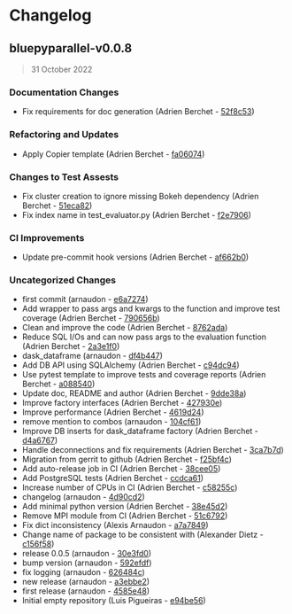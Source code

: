 # Changelog

## bluepyparallel-v0.0.8

> 31 October 2022

### Documentation Changes

- Fix requirements for doc generation (Adrien Berchet - [52f8c53](https://bbpgitlab.epfl.ch/neuromath/bluepyparallel/commit/52f8c534e2779d874a04539135cd3fcb2ee7626f))

### Refactoring and Updates

- Apply Copier template (Adrien Berchet - [fa06074](https://bbpgitlab.epfl.ch/neuromath/bluepyparallel/commit/fa06074e8de5dc80545b7db8d03ea3aa726020c8))

### Changes to Test Assests

- Fix cluster creation to ignore missing Bokeh dependency (Adrien Berchet - [51eca82](https://bbpgitlab.epfl.ch/neuromath/bluepyparallel/commit/51eca823bce5952cc138c05d976250d426831a46))
- Fix index name in test_evaluator.py (Adrien Berchet - [f2e7906](https://bbpgitlab.epfl.ch/neuromath/bluepyparallel/commit/f2e7906c04e6d2bcf1ef758ed52cc387c34fa3e9))

### CI Improvements

- Update pre-commit hook versions (Adrien Berchet - [af662b0](https://bbpgitlab.epfl.ch/neuromath/bluepyparallel/commit/af662b0fb787e99971d6ccf65f813b41dc9ff21d))

### Uncategorized Changes

- first commit (arnaudon - [e6a7274](https://bbpgitlab.epfl.ch/neuromath/bluepyparallel/commit/e6a727467a50fd3c52c3d65a37f6da8287ca7467))
- Add wrapper to pass args and kwargs to the function and improve test coverage (Adrien Berchet - [790656b](https://bbpgitlab.epfl.ch/neuromath/bluepyparallel/commit/790656bac98dcdcaee2697e2f96a767798b4d89b))
- Clean and improve the code (Adrien Berchet - [8762ada](https://bbpgitlab.epfl.ch/neuromath/bluepyparallel/commit/8762ada3597dcdb662a119af87fc5106adba8b4d))
- Reduce SQL I/Os and can now pass args to the evaluation function (Adrien Berchet - [2a3e1f0](https://bbpgitlab.epfl.ch/neuromath/bluepyparallel/commit/2a3e1f0367b93229710114835e505e3cf881f377))
- dask_dataframe (arnaudon - [df4b447](https://bbpgitlab.epfl.ch/neuromath/bluepyparallel/commit/df4b4474ee1c91f5af24cdb9cf6db7f4169a0c7a))
- Add DB API using SQLAlchemy (Adrien Berchet - [c94dc94](https://bbpgitlab.epfl.ch/neuromath/bluepyparallel/commit/c94dc94d16cc8cbc53e058930a9720e834b90836))
- Use pytest template to improve tests and coverage reports (Adrien Berchet - [a088540](https://bbpgitlab.epfl.ch/neuromath/bluepyparallel/commit/a088540c8a48ae2aaff77f630e1e66829a150497))
- Update doc, README and author (Adrien Berchet - [9dde38a](https://bbpgitlab.epfl.ch/neuromath/bluepyparallel/commit/9dde38ab56ef77144ef938ece21b338cc1284511))
- Improve factory interfaces (Adrien Berchet - [427930e](https://bbpgitlab.epfl.ch/neuromath/bluepyparallel/commit/427930ea0a6150a15ad87afccdcabc98d4573405))
- Improve performance (Adrien Berchet - [4619d24](https://bbpgitlab.epfl.ch/neuromath/bluepyparallel/commit/4619d24abc49ee5e628cd5e9dab4ca9d8361ba12))
- remove mention to combos (arnaudon - [104cf61](https://bbpgitlab.epfl.ch/neuromath/bluepyparallel/commit/104cf61b10ced94bea0194f7fab3049cae1d7049))
- Improve DB inserts for dask_dataframe factory (Adrien Berchet - [d4a6767](https://bbpgitlab.epfl.ch/neuromath/bluepyparallel/commit/d4a6767a1efe2e5fd6f371b05fa2b6fcf6ed308d))
- Handle deconnections and fix requirements (Adrien Berchet - [3ca7b7d](https://bbpgitlab.epfl.ch/neuromath/bluepyparallel/commit/3ca7b7db75d04aa06c62242dcd353c17dc3968f4))
- Migration from gerrit to github (Adrien Berchet - [f25bf4c](https://bbpgitlab.epfl.ch/neuromath/bluepyparallel/commit/f25bf4c0e9530a67b1e8f8b0dd9c9453534112f3))
- Add auto-release job in CI (Adrien Berchet - [38cee05](https://bbpgitlab.epfl.ch/neuromath/bluepyparallel/commit/38cee05378d30683cfbb0ca12722f742ca96d85e))
- Add PostgreSQL tests (Adrien Berchet - [ccdca61](https://bbpgitlab.epfl.ch/neuromath/bluepyparallel/commit/ccdca6143ee082210bd377110469e7cf41871b1c))
- Increase number of CPUs in CI (Adrien Berchet - [c58255c](https://bbpgitlab.epfl.ch/neuromath/bluepyparallel/commit/c58255c13266911b9e11df4aad633f230dd75cda))
- changelog (arnaudon - [4d90cd2](https://bbpgitlab.epfl.ch/neuromath/bluepyparallel/commit/4d90cd239fe8e26a5f66862e23f609c50f89da6c))
- Add minimal python version (Adrien Berchet - [38e45d2](https://bbpgitlab.epfl.ch/neuromath/bluepyparallel/commit/38e45d2960db0d7bdb3696b27e397fd6bb0f3069))
- Remove MPI module from CI (Adrien Berchet - [51c6792](https://bbpgitlab.epfl.ch/neuromath/bluepyparallel/commit/51c6792106e9cd8a36994c6462fc91d6ba1a8a00))
- Fix dict inconsistency (Alexis Arnaudon - [a7a7849](https://bbpgitlab.epfl.ch/neuromath/bluepyparallel/commit/a7a7849c8cec4915b2860a6db352aa25d38f505a))
- Change name of package to be consistent with (Alexander Dietz - [c156f58](https://bbpgitlab.epfl.ch/neuromath/bluepyparallel/commit/c156f5803edddc56c3ff7cc11b40b2354a5c150a))
- release 0.0.5 (arnaudon - [30e3fd0](https://bbpgitlab.epfl.ch/neuromath/bluepyparallel/commit/30e3fd07d8d7ec8f56e680109de37e30614449d0))
- bump version (arnaudon - [592efdf](https://bbpgitlab.epfl.ch/neuromath/bluepyparallel/commit/592efdf583fb1bbe71bd6036a0e08990a3b86e9d))
- fix logging (arnaudon - [626484c](https://bbpgitlab.epfl.ch/neuromath/bluepyparallel/commit/626484cc4e7909586f8b3498095a6bc856488bcf))
- new release (arnaudon - [a3ebbe2](https://bbpgitlab.epfl.ch/neuromath/bluepyparallel/commit/a3ebbe269ca365388ba03d2e591273b93702d1fc))
- first release (arnaudon - [4585e48](https://bbpgitlab.epfl.ch/neuromath/bluepyparallel/commit/4585e48703c1dd1dd5c3520d968b1afa83e88231))
- Initial empty repository (Luis Pigueiras - [e94be56](https://bbpgitlab.epfl.ch/neuromath/bluepyparallel/commit/e94be563ef61330fc1c452b1506dff5b8bcab90a))
